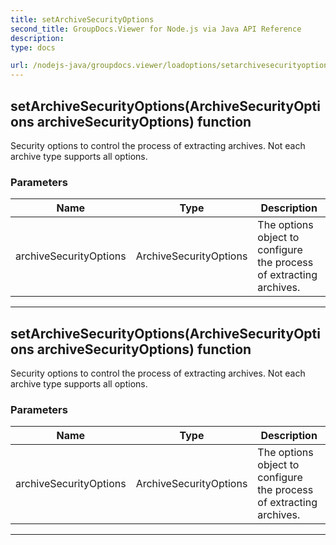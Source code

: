 ```yaml
---
title: setArchiveSecurityOptions
second_title: GroupDocs.Viewer for Node.js via Java API Reference
description: 
type: docs

url: /nodejs-java/groupdocs.viewer/loadoptions/setarchivesecurityoptions/
---
```


## setArchiveSecurityOptions(ArchiveSecurityOptions archiveSecurityOptions)  function

 Security options to control the process of extracting archives. Not each archive type supports all options.
 

### Parameters

| Name | Type | Description |
| --- | --- | --- |
| archiveSecurityOptions | ArchiveSecurityOptions | The options object to configure the process of extracting archives. |


---


## setArchiveSecurityOptions(ArchiveSecurityOptions archiveSecurityOptions)  function

 Security options to control the process of extracting archives. Not each archive type supports all options.
 

### Parameters

| Name | Type | Description |
| --- | --- | --- |
| archiveSecurityOptions | ArchiveSecurityOptions | The options object to configure the process of extracting archives. |


---


